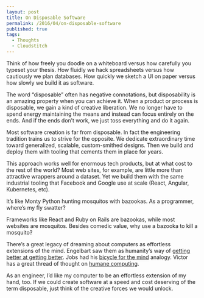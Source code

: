 ```yaml
---
layout: post
title: On Disposable Software
permalink: /2016/04/on-disposable-software
published: true
tags:
  - Thoughts
  - Cloudstitch
---
```


Think of how freely you doodle on a whiteboard versus how carefully you typeset
your thesis. How fluidly we hack spreadsheets versus how cautiously we plan
databases. How quickly we sketch a UI on paper versus how slowly we build it as
software.

The word “disposable” often has negative connotations, but disposability is an
amazing property when you can achieve it. When a product or process is
disposable, we gain a kind of creative liberation. We no longer have to spend
energy maintaining the means and instead can focus entirely on the ends. And if
the ends don’t work, we just toss everything and do it again.

Most software creation is far from disposable. In fact the engineering tradition
trains us to strive for the opposite. We dedicate extraordinary time toward
generalized, scalable, custom-smithed designs. Then we build and deploy them
with tooling that cements them in place for years.

This approach works well for enormous tech products, but at what cost to the
rest of the world? Most web sites, for example, are little more than attractive
wrappers around a dataset. Yet we build them with the same industrial tooling
that Facebook and Google use at scale (React, Angular, Kubernetes, etc).

It’s like Monty Python hunting mosquitos with bazookas. As a programmer, where’s
my fly swatter?

<span class="figcaption_hack">Frameworks like React and Ruby on Rails are bazookas, while most websites are
mosquitos. Besides comedic value, why use a bazooka to kill a mosquito?</span>

There’s a great legacy of dreaming about computers as effortless extensions of
the mind. Engelbart saw them as humanity’s way of [getting better at getting
better](http://www.dougengelbart.org/about/bootstrapping.html). Jobs had his
[bicycle for the mind](https://youtu.be/ob_GX50Za6c) analogy. Victor has a great
thread of thought on [humane computing](https://vimeo.com/115154289).

As an engineer, I’d like my computer to be an effortless extension of my hand,
too. If we could create software at a speed and cost deserving of the term
disposable, just think of the creative forces we would unlock.
